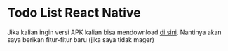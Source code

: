 # Todo List React Native

Jika kalian ingin versi APK kalian bisa mendownload [di sini](https://drive.google.com/drive/folders/1rfQWOndenp8FBm6olEmUKuN713y8ZcfP?usp=sharing). Nantinya akan saya berikan fitur-fitur baru (jika saya tidak mager)
